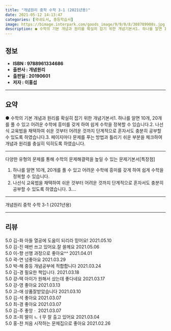 ```yaml
---
title: "개념원리 중학 수학 3-1 (2021년용)"
date: 2021-05-12 14:13:47
categories: [국내도서, 중등학습서]
image: https://bimage.interpark.com/goods_image/9/9/0/8/308709908s.jpg
description: ● 수학의 기본 개념과 원리를 확실히 잡기 위한 개념기본서1. 하나를 알면 10개, 20개를 풀 수 있고 어려운 수학에 흥미를 갖게 하여 쉽게 수학을 정복할 수 있습니다.2. 나선식 교육법을 채택하여 쉬운 것부터 어려운 것까지 단계적으로 혼자서도 충분히 공부할 수 있도록 하였습니다.3
---
```


## **정보**

- **ISBN : 9788961334686**
- **출판사 : 개념원리**
- **출판일 : 20190601**
- **저자 : 이홍섭**

------



## **요약**

●  수학의 기본 개념과 원리를 확실히 잡기 위한 개념기본서1. 하나를 알면 10개, 20개를 풀 수 있고 어려운 수학에 흥미를 갖게 하여 쉽게 수학을 정복할 수 있습니다.2. 나선식 교육법을 채택하여 쉬운 것부터 어려운 것까지 단계적으로 혼자서도 충분히 공부할 수 있도록 하였습니다.3. 페이지마다 문제를 푸는 방법과 틀리기 쉬운 부분을 체크하여 개념과 원리를 충실히 익히도록 하였습니다.

------

다양한 유형의 문제를 통해 수학의 문제해결력을 높일 수 있는 문제기본서[특장점]
1. 하나를 알면 10개, 20개를 풀 수 있고 어려운 수학에 흥미를 갖게 하여 쉽게 수학을 정복할 수 있습니다.
2. 나선식 교육법을 채택하여 쉬운 것부터 어려운 것까지 단계적으로 혼자서도 충분히 공부할 수 있도록 하였습니다.
3.... 

------


개념원리 중학 수학 3-1 (2021년용) 

------


## **리뷰** 

5.0 김-화 아들 열공에 도움이 되리라 믿어요! 2021.05.10 <br/>5.0 김-진 매번 쓰고 있어요.잘 쓸께요 2021.05.06 <br/>5.0 이-향 선행 과정으로 좋아요^^ 2021.04.01 <br/>5.0 곽-연 넘좋아요 2021.03.29 <br/>5.0 박-해 중등 개념공부에 적합합니다 2021.03.24 <br/>5.0 김-경 필요한 책입니다. 2021.03.18 <br/>5.0 강-택 아이가 원해서 샀는데 좋다네요 2021.03.17 <br/>5.0 강-영 좋아요 2021.03.13 <br/>5.0 고-애 상품잘받았습니다  2021.03.10 <br/>5.0 김-석 좋아요 2021.03.07 <br/>5.0 최-경 좋아요 2021.03.07 <br/>5.0 김-주 좋앙ㆍ 2021.03.07 <br/>5.0 조-희 딸이 ㄴㅓ무 잘 출고 있어요 2021.03.04 <br/>5.0 홍-찬 처음 시작하는 문제집으로 좋아요  2021.02.26 <br/>